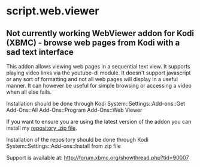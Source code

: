 script.web.viewer
=================
Not currently working 
WebViewer addon for Kodi (XBMC) - browse web pages from Kodi with a sad text interface
-------------------------------------------------------------------------------
This addon allows viewing web pages in a sequential text view. It supports playing video links via the youtube-dl module.
It doesn't support javascript or any sort of formatting and not all web pages will display in a useful manner.
It can however be useful for simple browsing or accessing a video when all else fails.

Installation should be done through Kodi System::Settings::Add-ons::Get Add-Ons::All Add-Ons::Program Add-Ons::Web Viewer

If you want to ensure you are using the latest version of the addon you can install my [repository .zip file](http://ruuks-repo.googlecode.com/files/ruuk.addon.repository-1.0.0.zip).

Installation of the repository should be done through Kodi System::Settings::Add-ons::Install from zip file

Support is available at: http://forum.xbmc.org/showthread.php?tid=90007
